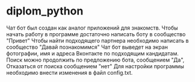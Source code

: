 # diplom_python
Чат бот был создан как аналог приложений для знакомств.
Чтобы начать работу в программе достаточно написать боту в сообщество "Привет"
Чтобы найти подходящего партнера необходимо написать в сообщество "Давай познакомимся"
Чат бот выведет на экран фотографии, имя и адреса Вконтакте по подходящим кандидатам.
Поиск можно продолжить по предложению бота, сообщением "Да",
Отказаться от поиска сообщением "нет"
Для настройки программы необходимо внести изменения в файл config.txt.
